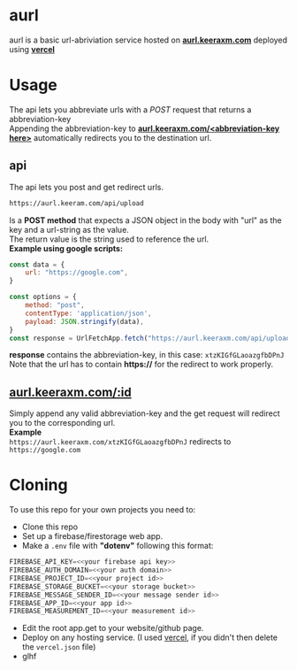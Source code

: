 # aurl
aurl is a basic url-abriviation service hosted on [**aurl.keeraxm.com**](https://aurl.keeraxm.com) deployed using [**vercel**](https://vercel.com/)

# Usage
The api lets you abbreviate urls with a *POST* request that returns a abbreviation-key <br>
Appending the abbreviation-key to [**aurl.keeraxm.com/\<abbreviation-key here>**](https://aurl.keeraxm.com/:id) automatically redirects you to the destination url.

## api
The api lets you post and get redirect urls.

```sh
https://aurl.keeram.com/api/upload
```
Is a **POST method** that expects a JSON object in the body with "url" as the key and a url-string as the value. <br>
The return value is the string used to reference the url. <br>
**Example using google scripts:** <br>
```js
const data = {
    url: "https://google.com",
}

const options = {
    method: "post",
    contentType: 'application/json',
    payload: JSON.stringify(data),
}
const response = UrlFetchApp.fetch("https://aurl.keeraxm.com/api/upload", options);
```
**response** contains the abbreviation-key, in this case: `xtzKIGfGLaoazgfbDPnJ` <br>
Note that the url has to contain **https://** for the redirect to work properly.


## [aurl.keeraxm.com/:id](https://aurl.keeraxm.com/:id)
Simply append any valid abbreviation-key and the get request will redirect you to the corresponding url. <br>
**Example**<br>
`https://aurl.keeraxm.com/xtzKIGfGLaoazgfbDPnJ` redirects to `https://google.com`

# Cloning
To use this repo for your own projects you need to: 
- Clone this repo
- Set up a firebase/firestorage web app.
- Make a `.env` file with **"dotenv"** following this format: <br>
```js
FIREBASE_API_KEY=<<your firebase api key>>
FIREBASE_AUTH_DOMAIN=<<your auth domain>>
FIREBASE_PROJECT_ID=<<your project id>>
FIREBASE_STORAGE_BUCKET=<<your storage bucket>>
FIREBASE_MESSAGE_SENDER_ID=<<your message sender id>>
FIREBASE_APP_ID=<<your app id>>
FIREBASE_MEASUREMENT_ID=<<your measurement id>>
```
- Edit the root app.get to your website/github page.
- Deploy on any hosting service. (I used [vercel](https://vercel.com/), if you didn't then delete the `vercel.json` file)
- glhf


